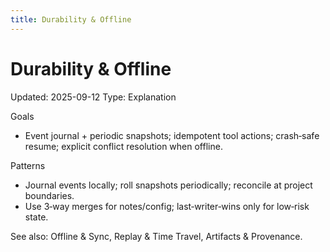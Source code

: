 ```yaml
---
title: Durability & Offline
---
```


# Durability & Offline
Updated: 2025-09-12
Type: Explanation

Goals
- Event journal + periodic snapshots; idempotent tool actions; crash‑safe resume; explicit conflict resolution when offline.

Patterns
- Journal events locally; roll snapshots periodically; reconcile at project boundaries.
- Use 3‑way merges for notes/config; last‑writer‑wins only for low‑risk state.

See also: Offline & Sync, Replay & Time Travel, Artifacts & Provenance.

